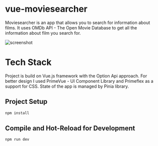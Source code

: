# vue-moviesearcher

Moviesearcher is an app that allows you to search for information about films. It uses OMDb API - The Open Movie Database to get all the information about film you search for.

![screenshot](vue-moviesearcher/blob/main/src/assets/screens/homeview.png)

# Tech Stack

Project is build on Vue.js framework with the Option Api approach. For better design I used PrimeVue - UI Component Library and Primeflex as a support for CSS. State of the app is managed by Pinia library.

## Project Setup

```sh
npm install
```

## Compile and Hot-Reload for Development

```sh
npm run dev
```
